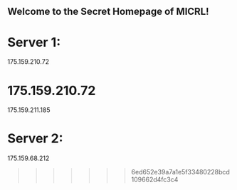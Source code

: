 ## Welcome to the Secret Homepage of MICRL!
# Server 1:
175.159.210.72

175.159.210.72
=======
175.159.211.185
# Server 2:
175.159.68.212
>>>>>>> 6ed652e39a7a1e5f33480228bcd109662d4fc3c4







